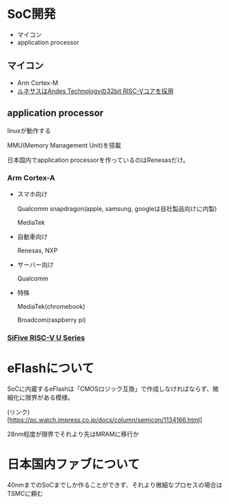 # SoC開発
- マイコン
- application processor

## マイコン
- Arm Cortex-M
- [ルネサスはAndes Technologyの32bit RISC-Vコアを採用](https://xtech.nikkei.com/atcl/nxt/news/18/08867/)                 

## application processor
linuxが動作する

MMU(Memory Management Unit)を搭載 

日本国内でapplication processorを作っているのはRenesasだけ。                                                            
### Arm Cortex-A                                                                                                        
- スマホ向け

  Qualcomm snapdragon(apple, samsung, googleは自社製品向けに内製)     
  
  MediaTek
  
- 自動車向け

  Renesas, NXP
  
- サーバー向け
                                                                                                    
  Qualcomm
  
- 特殊

  MediaTek(chromebook)
  
  Broadcom(raspberry pi)

### [SiFive RISC-V U Series](https://www.sifive.com/core-designer)

# eFlashについて
SoCに内蔵するeFlashは「CMOSロジック互換」で作成しなければならず、微細化に限界がある模様。

(リンク)[https://pc.watch.impress.co.jp/docs/column/semicon/1134166.html]

28nm程度が限界でそれより先はMRAMに移行か

# 日本国内ファブについて
40nmまでのSoCまでしか作ることができず、それより微細なプロセスの場合はTSMCに頼む


